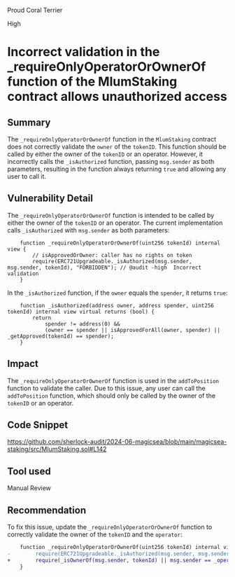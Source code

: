 Proud Coral Terrier

High

# Incorrect validation in the _requireOnlyOperatorOrOwnerOf function of the MlumStaking contract allows unauthorized access


## Summary
The `_requireOnlyOperatorOrOwnerOf` function in the `MlumStaking` contract does not correctly validate the `owner` of the `tokenID`.
This function should be called by either the owner of the `tokenID` or an operator.
However, it incorrectly calls the `_isAuthorized` function, passing `msg.sender` as both parameters, resulting in the function always returning `true` and allowing any user to call it.

## Vulnerability Detail
The `_requireOnlyOperatorOrOwnerOf` function is intended to be called by either the owner of the `tokenID` or an operator.
The current implementation calls `_isAuthorized` with `msg.sender` as both parameters:

```solidity
    function _requireOnlyOperatorOrOwnerOf(uint256 tokenId) internal view {
        // isApprovedOrOwner: caller has no rights on token
        require(ERC721Upgradeable._isAuthorized(msg.sender, msg.sender, tokenId), "FORBIDDEN"); // @audit -high  Incorrect validation
    }
```
In the `_isAuthorized` function, if the `owner` equals the `spender`, it returns `true`:

```solidity
    function _isAuthorized(address owner, address spender, uint256 tokenId) internal view virtual returns (bool) {
        return
            spender != address(0) &&
            (owner == spender || isApprovedForAll(owner, spender) || _getApproved(tokenId) == spender);
    }
```

## Impact
The `_requireOnlyOperatorOrOwnerOf` function is used in the `addToPosition` function to validate the caller.
Due to this issue, any user can call the `addToPosition` function, which should only be called by the owner of the `tokenID` or an operator.

## Code Snippet
https://github.com/sherlock-audit/2024-06-magicsea/blob/main/magicsea-staking/src/MlumStaking.sol#L142

## Tool used
Manual Review

## Recommendation
To fix this issue, update the `_requireOnlyOperatorOrOwnerOf` function to correctly validate the owner of the `tokenID` and the `operator`:

```diff
    function _requireOnlyOperatorOrOwnerOf(uint256 tokenId) internal view {
-        require(ERC721Upgradeable._isAuthorized(msg.sender, msg.sender, tokenId), "FORBIDDEN");
+        require(_isOwnerOf(msg.sender, tokenId) || msg.sender == _operator, "FORBIDDEN");
    }
```
